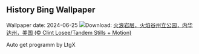## History Bing Wallpaper
Wallpaper date: 2024-06-25
![](https://www.bing.com/th?id=OHR.FireWave_ZH-CN7110736577_UHD.jpg&w=1000)Download: [火浪岩层，火焰谷州立公园，内华达州，美国 (© Clint Losee/Tandem Stills + Motion)](https://www.bing.com/th?id=OHR.FireWave_ZH-CN7110736577_UHD.jpg)

Auto get programm by LtgX
